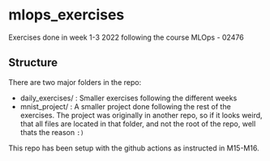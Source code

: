 # mlops_exercises
Exercises done in week 1-3 2022 following the course MLOps - 02476

## Structure
There are two major folders in the repo:
 - daily_exercises/ : Smaller exercises following the different weeks
 - mnist_project/ : A smaller project done following the rest of the exercises. The project was originally in another repo, so if it looks weird, that all files are located in that folder, and not the root of the repo, well thats the reason `:)`

This repo has been setup with the github actions as instructed in M15-M16.
